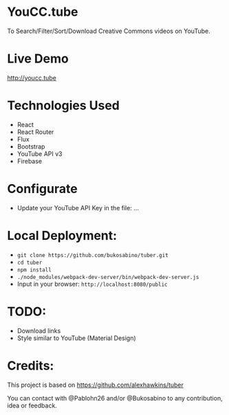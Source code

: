 # YouCC.tube

To Search/Filter/Sort/Download Creative Commons videos on YouTube.

# Live Demo

http://youcc.tube

# Technologies Used

  * React
  * React Router
  * Flux
  * Bootstrap
  * YouTube API v3
  * Firebase

# Configurate

* Update your YouTube API Key in the file: ...

# Local Deployment:

* ```git clone https://github.com/bukosabino/tuber.git```
* ```cd tuber```
* ```npm install```
* ```./node_modules/webpack-dev-server/bin/webpack-dev-server.js```
* Input in your browser: ```http://localhost:8080/public```

# TODO:

* Download links
* Style similar to YouTube (Material Design)

# Credits:

This project is based on https://github.com/alexhawkins/tuber

You can contact with @Pablohn26 and/or @Bukosabino to any contribution, idea or feedback.
